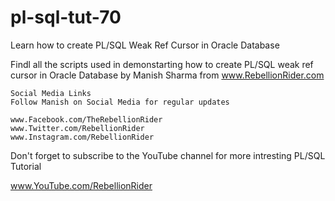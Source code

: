 # pl-sql-tut-70
Learn how to create PL/SQL Weak Ref Cursor in Oracle Database

Findl all the scripts used in demonstarting how to create PL/SQL weak ref cursor in Oracle Database 
by Manish Sharma from www.RebellionRider.com


    Social Media Links
    Follow Manish on Social Media for regular updates
    
    www.Facebook.com/TheRebellionRider 
    www.Twitter.com/RebellionRider 
    www.Instagram.com/RebellionRider
    


Don't forget to subscribe to the YouTube channel for more intresting PL/SQL Tutorial

www.YouTube.com/RebellionRider
